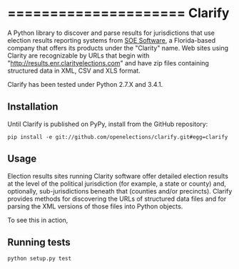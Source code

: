 =====================
Clarify
=====================

A Python library to discover and parse results for jurisdictions that use election results reporting systems from [SOE Software](http://www.soesoftware.com/product/clarity-election-night-reporting/), a Florida-based company that offers its products under the "Clarity" name. Web sites using Clarity are recognizable by URLs that begin with "http://results.enr.clarityelections.com" and have zip files containing structured data in XML, CSV and XLS format.

Clarify has been tested under Python 2.7.X and 3.4.1.

Installation
-------------

Until Clarify is published on PyPy, install from the GitHub repository:

```
pip install -e git://github.com/openelections/clarify.git#egg=clarify
```

Usage
-----

Election results sites running Clarity software offer detailed election results at the level of the political jurisdiction (for example, a state or county) and, optionally, sub-jurisdictions beneath that (counties and/or precincts). Clarify provides methods for discovering the URLs of structured data files and for parsing the XML versions of those files into Python objects.

To see this in action, 




Running tests
-------------

```
python setup.py test
```
